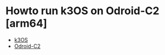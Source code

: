 # Howto run k3OS on Odroid-C2 [arm64]

  * [k3OS](https://github.com/rancher/k3os)
  * [Odroid-C2](https://wiki.odroid.com/odroid-c2/odroid-c2)
